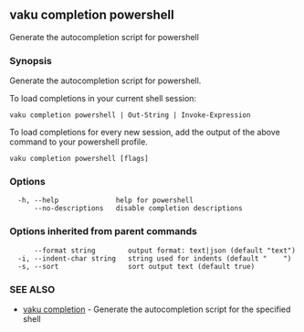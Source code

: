## vaku completion powershell

Generate the autocompletion script for powershell

### Synopsis

Generate the autocompletion script for powershell.

To load completions in your current shell session:

	vaku completion powershell | Out-String | Invoke-Expression

To load completions for every new session, add the output of the above command
to your powershell profile.


```
vaku completion powershell [flags]
```

### Options

```
  -h, --help              help for powershell
      --no-descriptions   disable completion descriptions
```

### Options inherited from parent commands

```
      --format string        output format: text|json (default "text")
  -i, --indent-char string   string used for indents (default "    ")
  -s, --sort                 sort output text (default true)
```

### SEE ALSO

* [vaku completion](vaku_completion.md)	 - Generate the autocompletion script for the specified shell

